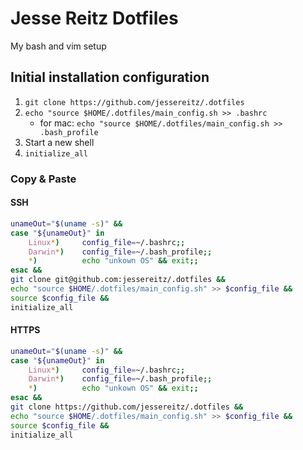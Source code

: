 # Jesse Reitz Dotfiles

My bash and vim setup

## Initial installation configuration
1. `git clone https://github.com/jessereitz/.dotfiles`
2. `echo "source $HOME/.dotfiles/main_config.sh >> .bashrc`
    * for mac: `echo "source $HOME/.dotfiles/main_config.sh >> .bash_profile`
3. Start a new shell
4. `initialize_all`

### Copy & Paste
#### SSH
```bash
unameOut="$(uname -s)" &&
case "${unameOut}" in
    Linux*)     config_file=~/.bashrc;;
    Darwin*)    config_file=~/.bash_profile;;
    *)          echo "unkown OS" && exit;;
esac &&
git clone git@github.com:jessereitz/.dotfiles &&
echo "source $HOME/.dotfiles/main_config.sh" >> $config_file &&
source $config_file &&
initialize_all
```

#### HTTPS
```bash
unameOut="$(uname -s)" &&
case "${unameOut}" in
    Linux*)     config_file=~/.bashrc;;
    Darwin*)    config_file=~/.bash_profile;;
    *)          echo "unkown OS" && exit;;
esac &&
git clone https://github.com/jessereitz/.dotfiles &&
echo "source $HOME/.dotfiles/main_config.sh" >> $config_file &&
source $config_file &&
initialize_all
```
